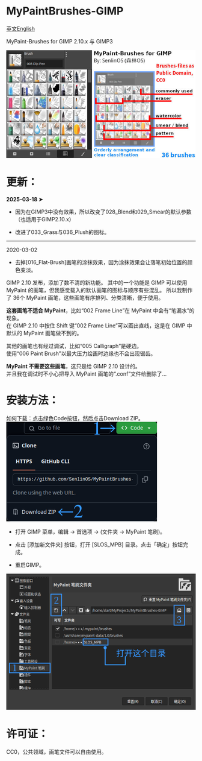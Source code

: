 # MyPaintBrushes-GIMP

[英文English](https://github.com/SenlinOS/MyPaintBrushes-GIMP)

MyPaint-Brushes for GIMP 2.10.x 与 GIMP3

![img](https://raw.githubusercontent.com/SenlinOS/databox/master/MyPaint-Brushes-for-GIMP-2.10-By_SenlinOS.jpg)

# 更新：

**2025-03-18 ➤‍‍**

- 因为在GIMP3中没有效果，所以改变了028_Blend和029_Smear的默认参数（也适用于GIMP2.10.x）

- 改进了033_Grass与036_Plush的图标。

---

2020-03-02

- 去掉[016_Flat-Brush]画笔的涂抹效果，因为涂抹效果会让落笔初始位置的颜色变淡。

GIMP 2.10 发布，添加了数不清的新功能。 其中的一个功能是 GIMP 可以使用 MyPaint 的画笔，但我感觉载入的默认画笔的图标与顺序有些混乱。
所以我制作了 36个 MyPaint 画笔，这些画笔有序排列、分类清晰，便于使用。

**这套画笔不适合 MyPaint**，比如“002 Frame Line”在 MyPaint 中会有“笔漏水”的现象。
<br />在 GIMP 2.10 中按住 Shift 键“002 Frame Line”可以画出直线，这是在 GIMP 中默认的 MyPaint 画笔做不到的。

其他的画笔也有经过调试，比如“005 Calligraph”是硬边。
<br />使用“006 Paint Brush”以最大压力绘画时边缘也不会出现锯齿。

**MyPaint 不需要这些画笔**，这只是给 GIMP 2.10 设计的。
<br />并且我在调试时不小心把导入 MyPaint 画笔的“.conf”文件给删除了…

# 安装方法：

如何下载：点击绿色Code按钮，然后点击Download ZIP。
<br />![Code button and Download ZIP](https://raw.githubusercontent.com/SenlinOS/databox/refs/heads/master/MyPaint-Brushes-for-GIMP-Installation/Code_button-and-Download_ZIP.png)

- 打开 GIMP 菜单，编辑 -> 首选项 -> (文件夹 -> MyPaint 笔刷)。

- 点击 [添加新文件夹] 按钮，打开 [SLOS_MPB] 目录。点击「确定」按钮完成。

- 重启GIMP。

![img](https://raw.githubusercontent.com/SenlinOS/databox/refs/heads/master/MyPaint-Brushes-for-GIMP-Installation/zh_2025-03-18.png)

# 许可证：
CC0，公共领域，画笔文件可以自由使用。
